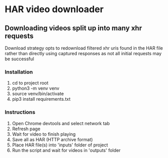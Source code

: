 # HAR video downloader

## Downloading videos split up into many xhr requests

Download strategy opts to redownload filtered xhr uris found in the HAR file rather than directly using captured responses as not all initial requests may be successful

### Installation

1. cd to project root
2. python3 -m venv venv
3. source venv/bin/activate
4. pip3 install requirements.txt

### Instructions

1. Open Chrome devtools and select network tab
2. Refresh page
3. Wait for video to finish playing
4. Save all as HAR (HTTP archive format)
5. Place HAR file(s) into 'inputs' folder of project
6. Run the script and wait for videos in 'outputs' folder

